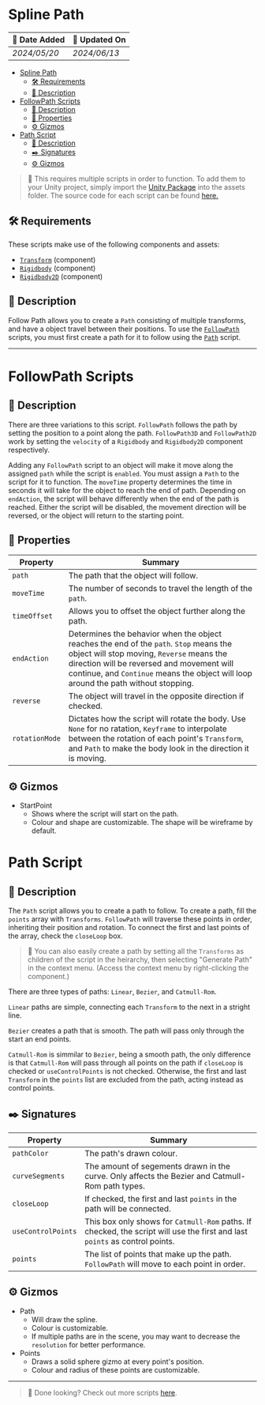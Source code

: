 # Spline Path

| 📆 Date Added | 📆 Updated On |
|-|-|
|*2024/05/20*|*2024/06/13*|

- [Spline Path](#spline-path)
  - [🛠️ Requirements](#️-requirements)
  - [📖 Description](#-description)
- [FollowPath Scripts](#followpath-scripts)
  - [📖 Description](#-description-1)
  - [🔧 Properties](#-properties)
  - [⚙️ Gizmos](#️-gizmos)
- [Path Script](#path-script)
  - [📖 Description](#-description-2)
  - [✒️ Signatures](#️-signatures)
  - [⚙️ Gizmos](#️-gizmos-1)

> :paperclip: This requires multiple scripts in order to function. To add them to your Unity project, simply import the [Unity Package][package] into the assets folder. The source code for each script can be found [here.](../../Testing-Projects/Unity-Scripts_Test-Project-3D/Assets/JDoddsNAIT/SplinePath/)

## 🛠️ Requirements

These scripts make use of the following components and assets:
- [`Transform`][transform] (component)
- [`Rigidbody`][rigidbody] (component)
- [`Rigidbody2D`][rigidbody2d] (component)

## 📖 Description
Follow Path allows you to create a `Path` consisting of multiple transforms, and have a object travel between their positions. To use the [`FollowPath`](#followpath-script) scripts, you must first create a path for it to follow using the [`Path`](#path-script) script.

---
# FollowPath Scripts

## 📖 Description
There are three variations to this script. `FollowPath` follows the path by setting the position to a point along the path. `FollowPath3D` and `FollowPath2D` work by setting the `velocity` of a `Rigidbody` and `Rigidbody2D` component respectively.

Adding any `FollowPath` script to an object will make it move along the assigned `path` while the script is `enabled`. You must assign a `Path` to the script for it to function. The `moveTime` property determines the time in seconds it will take for the object to reach the end of path. Depending on `endAction`, the script will behave differently when the end of the path is reached. Either the script will be disabled, the movement direction will be reversed, or the object will return to the starting point.

## 🔧 Properties
| Property | Summary |
|-|-|
| `path` | The path that the object will follow. |
| `moveTime` | The number of seconds to travel the length of the `path`. |
| `timeOffset` | Allows you to offset the object further along the path. |
| `endAction` | Determines the behavior when the object reaches the end of the `path`. `Stop` means the object will stop moving, `Reverse` means the direction will be reversed and movement will continue, and `Continue` means the object will loop around the path without stopping. |
| `reverse` | The object will travel in the opposite direction if checked. |
| `rotationMode` | Dictates how the script will rotate the body. Use `None` for no ratation, `Keyframe` to interpolate between the rotation of each point's `Transform`, and `Path` to make the body look in the direction it is moving.

## ⚙️ Gizmos

- StartPoint
  - Shows where the script will start on the path.
  - Colour and shape are customizable. The shape will be wireframe by default.

# Path Script

## 📖 Description
The `Path` script allows you to create a path to follow. To create a path, fill the `points` array with `Transforms`. `FollowPath` will traverse these points in order, inheriting their position and rotation. To connect the first and last points of the array, check the `closeLoop` box.

> :paperclip: You can also easily create a path by setting all the `Transforms` as children of the script in the heirarchy, then selecting "Generate Path" in the context menu. (Access the context menu by right-clicking the component.)

There are three types of paths: `Linear`, `Bezier`, and `Catmull-Rom`. 

`Linear` paths are simple, connecting each `Transform` to the next in a stright line.

`Bezier` creates a path that is smooth. The path will pass only through the start an end points.

`Catmull-Rom` is simmilar to `Bezier`, being a smooth path, the only difference is that `Catmull-Rom` will pass through all points on the path if  `closeLoop` is checked or `useControlPoints` is not checked. Otherwise, the first and last `Transform` in the `points` list are excluded from the path, acting instead as control points.

## ✒️ Signatures
| Property | Summary |
|-|-|
| `pathColor` | The path's drawn colour. |
| `curveSegments` | The amount of segements drawn in the curve. Only affects the Bezier and Catmull-Rom path types. |
| `closeLoop` | If checked, the first and last `points` in the path will be connected. |
| `useControlPoints` | This box only shows for `Catmull-Rom` paths. If checked, the script will use the first and last `points` as control points.
| `points` | The list of points that make up the path. `FollowPath` will move to each point in order. |

## ⚙️ Gizmos

- Path
  - Will draw the spline.
  - Colour is customizable.
  - If multiple paths are in the scene, you may want to decrease the `resolution` for better performance.
- Points
  - Draws a solid sphere gizmo at every point's position.
  - Colour and radius of these points are customizable.

---
> :paperclip: Done looking? Check out more scripts [here](../).

[package]: ./splinePath.unitypackage
[transform]: https://docs.unity3d.com/ScriptReference/Transform.html
[rigidbody]: https://docs.unity3d.com/ScriptReference/Rigidbody.html
[rigidbody2d]: https://docs.unity3d.com/ScriptReference/Rigidbody2D.html
